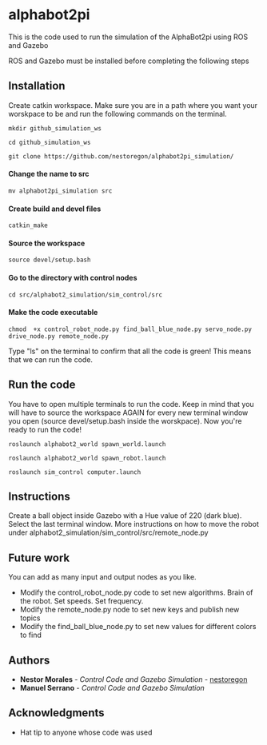 # alphabot2pi
This is the code used to run the simulation of the AlphaBot2pi using ROS and Gazebo

ROS and Gazebo must be installed before completing the following steps

## Installation
Create catkin workspace. Make sure you are in a path where you want your worskpace to be and run the following commands on the terminal.
```
mkdir github_simulation_ws

cd github_simulation_ws

git clone https://github.com/nestoregon/alphabot2pi_simulation/

```

#### Change the name to src
```
mv alphabot2pi_simulation src 
```
#### Create build and devel files
```
catkin_make
```
#### Source the workspace
```
source devel/setup.bash
```
#### Go to the directory with control nodes
```
cd src/alphabot2_simulation/sim_control/src
```
#### Make the code executable
```
chmod  +x control_robot_node.py find_ball_blue_node.py servo_node.py drive_node.py remote_node.py
```
Type "ls" on the terminal to confirm that all the code is green! This means that we can run the code.

## Run the code

You have to open multiple terminals to run the code. Keep in mind that you will have to source the workspace AGAIN for every new terminal window you open (source devel/setup.bash inside the worskpace). Now you're ready to run the code!
```
roslaunch alphabot2_world spawn_world.launch

roslaunch alphabot2_world spawn_robot.launch

roslaunch sim_control computer.launch
```

## Instructions
Create a ball object inside Gazebo with a Hue value of 220 (dark blue).
Select the last terminal window. More instructions on how to move the robot under alphabot2_simulation/sim_control/src/remote_node.py

## Future work
You can add as many input and output nodes as you like.
* Modify the control_robot_node.py code to set new algorithms. Brain of the robot. Set speeds. Set frequency. 
* Modify the remote_node.py node to set new keys and publish new topics
* Modify the find_ball_blue_node.py to set new values for different colors to find

## Authors

* **Nestor Morales** - *Control Code and Gazebo Simulation* - [nestoregon](https://github.com/nestoregon)
* **Manuel Serrano** - *Control Code and Gazebo Simulation*

## Acknowledgments

* Hat tip to anyone whose code was used
